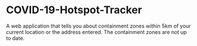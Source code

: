# COVID-19-Hotspot-Tracker
A web application that tells you about containment zones within 5km of your current location or the address entered. The containment zones are not up to date.
